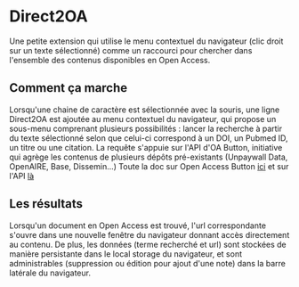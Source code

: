# Direct2OA

Une petite extension qui utilise le menu contextuel du navigateur (clic droit sur un texte sélectionné) comme un raccourci pour chercher dans l'ensemble des contenus disponibles en Open Access.

## Comment ça marche

Lorsqu'une chaine de caractère est sélectionnée avec la souris, une ligne Direct2OA est ajoutée au menu contextuel du navigateur, qui propose un sous-menu comprenant plusieurs possibilités : lancer la recherche à partir du texte sélectionné selon que celui-ci correspond à un DOI, un Pubmed ID, un titre ou une citation.
La requête s'appuie sur l'API d'OA Button, initiative qui agrège les contenus de plusieurs dépôts pré-existants (Unpaywall Data, OpenAIRE, Base, Dissemin...)
Toute la doc sur Open Access Button [ici](https://openaccessbutton.org) et sur l'API [là](https://openaccessbutton.org/api)

## Les résultats

Lorsqu'un document en Open Access est trouvé, l'url correspondante s'ouvre dans une nouvelle fenêtre du navigateur donnant accès directement au contenu.
De plus, les données (terme recherché et url) sont stockées de manière persistante dans le local storage du navigateur, et sont administrables (suppression ou édition pour ajout d'une note) dans la barre latérale du navigateur.

